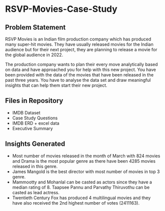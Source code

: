 # RSVP-Movies-Case-Study
## Problem Statement
RSVP Movies is an Indian film production company which has produced many super-hit movies. They have usually released movies for the Indian audience but for their next project, they are planning to release a movie for the global audience in 2022.

The production company wants to plan their every move analytically based on data and have approached you for help with this new project. You have been provided with the data of the movies that have been released in the past three years. You have to analyse the data set and draw meaningful insights that can help them start their new project. 

## Files in Repository
- IMDB Dataset
- Case Study Questions
- IMDB ERD + excel data
- Executive Summary

## Insights Generated
- Most number of movies released in the month of March with 824 movies and Drama is the most popular genre as there have been 4285 movies released in this genre.
- James Mangold is the best director with most number of movies in top 3 genre.
- Mammootty and Mohanlal can be casted as actors since they have a median rating of 8. Taapsee Pannu and Parvathy Thiruvothu can be casted as lead actress.
- Twentieth Century Fox has produced 4 multilingual movies and they have also received the 2nd highest number of votes (2411163).
